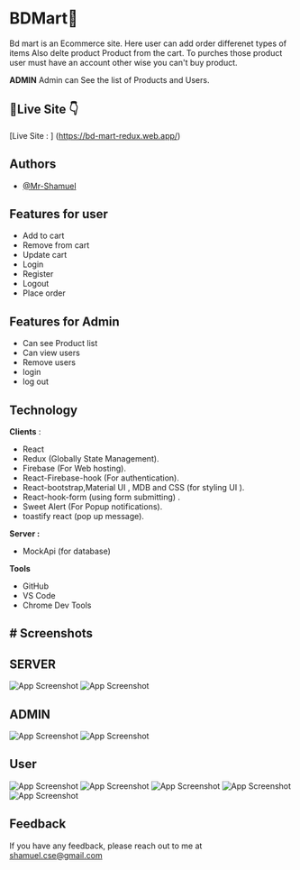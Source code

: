 
# BDMart🛒

Bd mart is an Ecommerce site. Here user can add order differenet types of items Also delte product Product from the cart. To purches those product user must have an account other wise you can't buy product. 

**ADMIN** 
Admin can See the list of Products and Users. 


## 🔗Live Site 👇  
[Live Site : ] (https://bd-mart-redux.web.app/)
 
## Authors

- [@Mr-Shamuel](https://github.com/Mr-Shamuel)


## Features for user

- Add to cart
- Remove from cart
- Update cart
- Login 
- Register
- Logout
- Place order

## Features for Admin
- Can see Product list
- Can view users
- Remove users 
- login 
- log out
## Technology 
**Clients** :
- React
- Redux (Globally State Management).
- Firebase (For Web hosting).
- React-Firebase-hook (For authentication).
- React-bootstrap,Material UI ,  MDB and CSS (for styling UI ).
- React-hook-form (using form submitting) .
- Sweet Alert (For Popup notifications).
- toastify react (pop up message).

**Server :**
- MockApi (for database)

**Tools**
- GitHub
- VS Code
- Chrome Dev Tools

 
**# Screenshots**
-

**SERVER**
-
![App Screenshot](https://i.ibb.co/Wfv7hJz/firebase.png)
![App Screenshot](https://i.ibb.co/yQP06Rw/mockapi.png)

**ADMIN**
-
![App Screenshot](https://i.ibb.co/LkrHN9p/users.png)
![App Screenshot](https://i.ibb.co/nzqbSXJ/products.png)

**User**
-
![App Screenshot](https://i.ibb.co/6Rwxdvj/landing-page.png)
![App Screenshot](https://i.ibb.co/6Ys4ZM6/cartpage.png)
![App Screenshot](https://i.ibb.co/Q6M4rQ7/shipping-page.png)
![App Screenshot](https://i.ibb.co/bskCs10/login.png)
![App Screenshot](https://i.ibb.co/0QWbQJL/register.png)

## Feedback

If you have any feedback, please reach out to me at shamuel.cse@gmail.com

